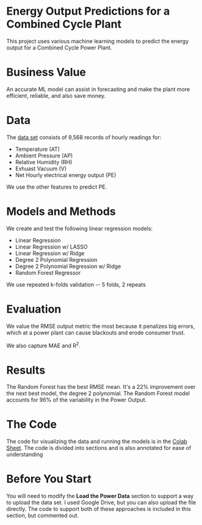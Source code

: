 # Energy Output Predictions for a Combined Cycle Plant
This project uses various machine learning models to predict the energy output for a Combined Cycle Power Plant.

# Business Value
An accurate ML model can assist in forecasting and make the plant more efficient, reliable, and also save money.

# Data
The [data set](https://storage.googleapis.com/aipi_datasets/CCPP_data.csv) consists of 9,568 records of hourly readings for:
- Temperature (AT)
- Ambient Pressure (AP)
- Relative Humidity (RH)
- Exhuast Vacuum (V)
- Net Hourly electrical energy output (PE)

We use the other features to predict PE.

# Models and Methods
We create and test the following linear regression models:
- Linear Regression
- Linear Regression w/ LASSO
- Linear Regression w/ Ridge
- Degree 2 Polynomial Regression
- Degree 2 Polynomial Regression w/ Ridge
- Random Forest Regressor

We use repeated k-folds validation -- 5 folds, 2 repeats

# Evaluation
We value the RMSE output metric the most because it penalizes big errors, which at a power plant can cause blackouts and erode consumer trust.

We also capture MAE and R<sup>2</sup>.

# Results
The Random Forest has the best RMSE mean. It's a 22% improvement over the next best model, the degree 2 polynomial. The Random Forest model accounts for 96% of the variability in the Power Output.

# The Code
The code for visualizing the data and running the models is in the [Colab Sheet](ML_Foundations_Project_Repo.ipynb). The code is divided into sections and is also annotated for ease of understanding

# Before You Start
You will need to modify the **Load the Power Data** section to support a way to upload the data set. I used Google Drive, but you can also upload the file directly. The code to support both of these approaches is included in this section, but commented out.







